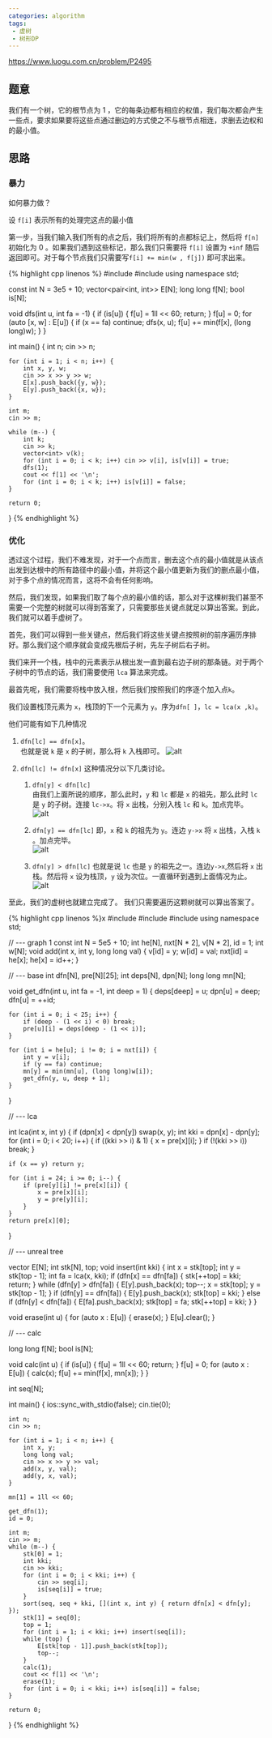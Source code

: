 ```yaml
---
categories: algorithm
tags:
 - 虚树
 - 树形DP
---
```


<https://www.luogu.com.cn/problem/P2495>

## 题意

我们有一个树，它的根节点为 1 ，它的每条边都有相应的权值，我们每次都会产生一些点，要求如果要将这些点通过删边的方式使之不与根节点相连，求删去边权和的最小值。

## 思路

### 暴力

如何暴力做？

设 `f[i]` 表示所有的处理完这点的最小值

第一步，当我们输入我们所有的点之后，我们将所有的点都标记上，然后将 `f[n]` 初始化为 0 。如果我们遇到这些标记，那么我们只需要将 `f[i]` 设置为 `+inf` 随后返回即可。对于每个节点我们只需要写`f[i] += min(w , f[j])` 即可求出来。

{% highlight cpp linenos %}
#include <iostream>
#include <vector>
using namespace std;

const int N = 3e5 + 10;
vector<pair<int, int>> E[N];
long long f[N];
bool is[N];

void dfs(int u, int fa = -1) {
    if (is[u]) {
        f[u] = 1ll << 60;
        return;
    }
    f[u] = 0;
    for (auto [x, w] : E[u]) {
        if (x == fa) continue;
        dfs(x, u);
        f[u] += min(f[x], (long long)w);
    }
}

int main() {
    int n;
    cin >> n;

    for (int i = 1; i < n; i++) {
        int x, y, w;
        cin >> x >> y >> w;
        E[x].push_back({y, w});
        E[y].push_back({x, w});
    }

    int m;
    cin >> m;

    while (m--) {
        int k;
        cin >> k;
        vector<int> v(k);
        for (int i = 0; i < k; i++) cin >> v[i], is[v[i]] = true;
        dfs(1);
        cout << f[1] << '\n';
        for (int i = 0; i < k; i++) is[v[i]] = false;
    }

    return 0;
}
{% endhighlight %}

### 优化

透过这个过程，我们不难发现，对于一个点而言，删去这个点的最小值就是从该点出发到达根中的所有路径中的最小值，并将这个最小值更新为我们的删点最小值，对于多个点的情况而言，这将不会有任何影响。

然后，我们发现，如果我们取了每个点的最小值的话，那么对于这棵树我们甚至不需要一个完整的树就可以得到答案了，只需要那些关键点就足以算出答案。到此，我们就可以着手虚树了。

首先，我们可以得到一些关键点，然后我们将这些关键点按照树的前序遍历序排好。那么我们这个顺序就会变成先根后子树，先左子树后右子树。

我们来开一个栈，栈中的元素表示从根出发一直到最右边子树的那条链。对于两个子树中的节点的话，我们需要使用 `lca` 算法来完成。

最首先呢，我们需要将栈中放入根，然后我们按照我们的序逐个加入点`k`。

我们设置栈顶元素为 `x`，栈顶的下一个元素为 `y`。序为`dfn[ ]`，`lc = lca(x ,k)`。

他们可能有如下几种情况

1. `dfn[lc] == dfn[x]`。  
也就是说 `k` 是 `x` 的子树，那么将 `k` 入栈即可。
![alt](https://uploadfiles.nowcoder.com/images/20220119/738444583_1642561527619/D2B5CA33BD970F64A6301FA75AE2EB22)


2. `dfn[lc] != dfn[x]` 这种情况分以下几类讨论。


	1. `dfn[y] < dfn[lc]`  
    由我们上面所说的顺序，那么此时，`y` 和 `lc` 都是 `x` 的祖先，那么此时 `lc` 是 `y` 的子树。连接 `lc->x`。将 `x` 出栈，分别入栈 `lc` 和 `k`。加点完毕。  
    ![alt](https://uploadfiles.nowcoder.com/images/20220119/738444583_1642561975457/D2B5CA33BD970F64A6301FA75AE2EB22)

	2. `dfn[y] == dfn[lc]`
    即，`x` 和 `k` 的祖先为 `y`。连边 `y->x` 将 `x` 出栈，入栈 `k` 。加点完毕。  
    ![alt](https://uploadfiles.nowcoder.com/images/20220119/738444583_1642562120842/D2B5CA33BD970F64A6301FA75AE2EB22)
    
    3. `dfn[y] > dfn[lc]`
    也就是说 `lc` 也是 `y` 的祖先之一。连边`y->x`,然后将 `x` 出栈。然后将 `x` 设为栈顶，`y` 设为次位。一直循环到遇到上面情况为止。  
    ![alt](https://uploadfiles.nowcoder.com/images/20220119/738444583_1642562276923/D2B5CA33BD970F64A6301FA75AE2EB22)


至此，我们的虚树也就建立完成了。
我们只需要遍历这颗树就可以算出答案了。


{% highlight cpp linenos %}x
#include <algorithm>
#include <iostream>
#include <vector>
using namespace std;

// --- graph 1
const int N = 5e5 + 10;
int he[N], nxt[N * 2], v[N * 2], id = 1;
int w[N];
void add(int x, int y, long long val) {
    v[id] = y;
    w[id] = val;
    nxt[id] = he[x];
    he[x] = id++;
}

// --- base
int dfn[N], pre[N][25];
int deps[N], dpn[N];
long long mn[N];

void get_dfn(int u, int fa = -1, int deep = 1) {
    deps[deep] = u;
    dpn[u] = deep;
    dfn[u] = ++id;

    for (int i = 0; i < 25; i++) {
        if (deep - (1 << i) < 0) break;
        pre[u][i] = deps[deep - (1 << i)];
    }

    for (int i = he[u]; i != 0; i = nxt[i]) {
        int y = v[i];
        if (y == fa) continue;
        mn[y] = min(mn[u], (long long)w[i]);
        get_dfn(y, u, deep + 1);
    }
}

// --- lca

int lca(int x, int y) {
    if (dpn[x] < dpn[y]) swap(x, y);
    int kki = dpn[x] - dpn[y];
    for (int i = 0; i < 20; i++) {
        if ((kki >> i) & 1) {
            x = pre[x][i];
        }
        if (!(kki >> i)) break;
    }

    if (x == y) return y;

    for (int i = 24; i >= 0; i--) {
        if (pre[y][i] != pre[x][i]) {
            x = pre[x][i];
            y = pre[y][i];
        }
    }
    return pre[x][0];
}

// --- unreal tree

vector<int> E[N];
int stk[N], top;
void insert(int kki) {
    int x = stk[top];
    int y = stk[top - 1];
    int fa = lca(x, kki);
    if (dfn[x] == dfn[fa]) {
        stk[++top] = kki;
        return;
    }
    while (dfn[y] > dfn[fa]) {
        E[y].push_back(x);
        top--;
        x = stk[top];
        y = stk[top - 1];
    }
    if (dfn[y] == dfn[fa]) {
        E[y].push_back(x);
        stk[top] = kki;
    } else if (dfn[y] < dfn[fa]) {
        E[fa].push_back(x);
        stk[top] = fa;
        stk[++top] = kki;
    }
}

void erase(int u) {
    for (auto x : E[u]) {
        erase(x);
    }
    E[u].clear();
}

// --- calc

long long f[N];
bool is[N];

void calc(int u) {
    if (is[u]) {
        f[u] = 1ll << 60;
        return;
    }
    f[u] = 0;
    for (auto x : E[u]) {
        calc(x);
        f[u] += min(f[x], mn[x]);
    }
}

int seq[N];

int main() {
    ios::sync_with_stdio(false);
    cin.tie(0);

    int n;
    cin >> n;

    for (int i = 1; i < n; i++) {
        int x, y;
        long long val;
        cin >> x >> y >> val;
        add(x, y, val);
        add(y, x, val);
    }

    mn[1] = 1ll << 60;

    get_dfn(1);
    id = 0;

    int m;
    cin >> m;
    while (m--) {
        stk[0] = 1;
        int kki;
        cin >> kki;
        for (int i = 0; i < kki; i++) {
            cin >> seq[i];
            is[seq[i]] = true;
        }
        sort(seq, seq + kki, [](int x, int y) { return dfn[x] < dfn[y]; });
        stk[1] = seq[0];
        top = 1;
        for (int i = 1; i < kki; i++) insert(seq[i]);
        while (top) {
            E[stk[top - 1]].push_back(stk[top]);
            top--;
        }
        calc(1);
        cout << f[1] << '\n';
        erase(1);
        for (int i = 0; i < kki; i++) is[seq[i]] = false;
    }

    return 0;
}
{% endhighlight %}






































